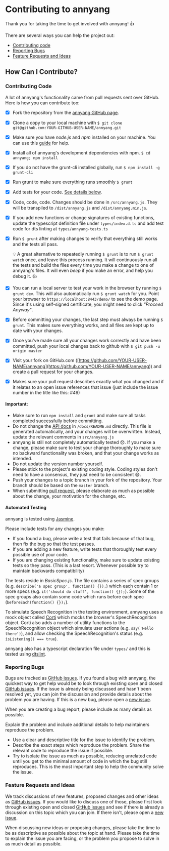 # Contributing to annyang

Thank you for taking the time to get involved with annyang! :+1:

There are several ways you can help the project out:

* [Contributing code](#contributing-code)
* [Reporting Bugs](#reporting-bugs)
* [Feature Requests and Ideas](#feature-requests-and-ideas)

## How Can I Contribute?

### Contributing Code

A lot of annyang's functionality came from pull requests sent over GitHub. Here is how you can contribute too:

- [x] Fork the repository from the [annyang GitHub page](https://github.com/TalAter/annyang).
- [x] Clone a copy to your local machine with `$ git clone git@github.com:YOUR-GITHUB-USER-NAME/annyang.git`
- [x] Make sure you have *node.js* and *npm* installed on your machine. You can use this [guide](https://docs.npmjs.com/getting-started/installing-node) for help.
- [x] Install all of annyang's development dependencies with npm. `$ cd annyang; npm install`
- [x] If you do not have the grunt-cli installed globally, run `$ npm install -g grunt-cli`
- [x] Run grunt to make sure everything runs smoothly `$ grunt`
- [x] Add tests for your code. [See details below](#automated-testing).
- [x] Code, code, code. Changes should be done in `/src/annyang.js`. They will be transpiled to `/dist/annyang.js` and `/dist/annyang.min.js`.
- [x] If you add new functions or change signatures of existing functions, update the typescript definition file under `types/index.d.ts` and add test code for dts linting at `types/annyang-tests.ts`
- [x] Run `$ grunt` after making changes to verify that everything still works and the tests all pass.

  :bulb: A great alternative to repeatedly running `$ grunt` is to run `$ grunt watch` once, and leave this process running. It will continuously run all the tests and build the files every time you make a change to one of annyang's files. It will even *beep* if you make an error, and help you debug it. :+1:
- [x] You can run a local server to test your work in the browser by running `$ grunt dev`. This will also automatically run `$ grunt watch` for you.
  Point your browser to `https://localhost:8443/demo/` to see the demo page.
  Since it's using self-signed certificate, you might need to click *"Proceed Anyway"*.
- [x] Before committing your changes, the last step must always be running `$ grunt`. This makes sure everything works, and all files are kept up to date with your changes.
- [x] Once you've made sure all your changes work correctly and have been committed, push your local changes back to github with `$ git push -u origin master`
- [x] Visit your fork on GitHub.com ([https://github.com/YOUR-USER-NAME/annyang](https://github.com/YOUR-USER-NAME/annyang)) and create a pull request for your changes.
- [x] Makes sure your pull request describes exactly what you changed and if it relates to an open issue references that issue (just include the issue number in the title like this: #49)

#### Important:

* Make sure to run `npm install` and `grunt` and make sure all tasks completed successfully before committing.
* Do not change the [API docs](https://github.com/TalAter/annyang/blob/master/docs/README.md) in `/docs/README.md` directly. This file is generated automatically, and your changes will be overwritten. Instead, update the relevant comments in `src/annyang.js`
* annyang is still not completely automatically tested :disappointed:. If you make a change, please make sure to test your change thoroughly to make sure no backward functionality was broken, and that your change works as intended.
* Do not update the version number yourself.
* Please stick to the project's existing coding style. Coding styles don't need to have a consensus, they just need to be consistent :smile:.
* Push your changes to a topic branch in your fork of the repository. Your branch should be based on the `master` branch.
* When submitting [pull request](https://help.github.com/articles/using-pull-requests/), please elaborate as much as possible about the change, your motivation for the change, etc.

#### Automated Testing

annyang is tested using [Jasmine](http://jasmine.github.io/2.0/introduction.html).

Please include tests for any changes you make:
* If you found a bug, please write a test that fails because of that bug, then fix the bug so that the test passes.
* If you are adding a new feature, write tests that thoroughly test every possible use of your code.
* If you are changing existing functionality, make sure to update existing tests so they pass. (This is a last resort. Whenever possible try to maintain backwards compatibility)

The tests reside in *BasicSpec.js*. The file contains a series of spec groups (e.g. `describe('a spec group', function() {});`) which each contain 1 or more specs (e.g. `it('should do stuff', function() {});`). Some of the spec groups also contain some code which runs before each spec (`beforeEach(function() {});`).

To simulate Speech Recognition in the testing environment, annyang uses a mock object called [Corti](https://github.com/TalAter/Corti) which mocks the browser's SpeechRecognition object. Corti also adds a number of utility functions to the SpeechRecognition object which simulate user actions (e.g. `say('Hello there')`), and allow checking the SpeechRecognition's status (e.g. `isListening() === true`).

annyang also has a typescript declaration file under `types/` and this is tested using [dtslint](https://github.com/Microsoft/dtslint).

### Reporting Bugs

Bugs are tracked as [GitHub issues](https://github.com/TalAter/annyang/issues). If you found a bug with annyang, the quickest way to get help would be to look through existing open and closed [GitHub issues](https://github.com/TalAter/annyang/issues?q=is%3Aissue). If the issue is already being discussed and hasn't been resolved yet, you can join the discussion and provide details about the problem you are having. If this is a new bug, please open a [new issue](https://github.com/TalAter/annyang/issues/new).

When you are creating a bug report, please include as many details as possible.

Explain the problem and include additional details to help maintainers reproduce the problem.

* Use a clear and descriptive title for the issue to identify the problem.
* Describe the exact steps which reproduce the problem. Share the relevant code to reproduce the issue if possible.
* Try to isolate the issue as much as possible, reducing unrelated code until you get to the minimal amount of code in which the bug still reproduces. This is the most important step to help the community solve the issue.

### Feature Requests and Ideas

We track discussions of new features, proposed changes and other ideas as [GitHub issues](https://github.com/TalAter/annyang/issues). If you would like to discuss one of those, please first look through existing open and closed [GitHub issues](https://github.com/TalAter/annyang/issues?q=is%3Aissue) and see if there is already a discussion on this topic which you can join. If there isn't, please open a [new issue](https://github.com/TalAter/annyang/issues/new).

When discussing new ideas or proposing changes, please take the time to be as descriptive as possible about the topic at hand. Please take the time to explain the issue you are facing, or the problem you propose to solve in as much detail as possible.

